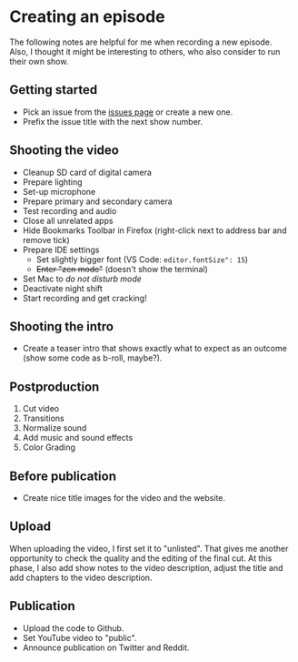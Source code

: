# Creating an episode

The following notes are helpful for me when recording a new episode.  
Also, I thought it might be interesting to others, who also consider to run
their own show.  

## Getting started

* Pick an issue from the [issues
  page](https://github.com/hello-rust/show/issues) or create a new one.
* Prefix the issue title with the next show number.

## Shooting the video

* Cleanup SD card of digital camera
* Prepare lighting
* Set-up microphone
* Prepare primary and secondary camera
* Test recording and audio
* Close all unrelated apps
* Hide Bookmarks Toolbar in Firefox (right-click next to address bar and remove
  tick)
* Prepare IDE settings
  - Set slightly bigger font (VS Code: `editor.fontSize": 15`)
  - ~~Enter "zen mode"~~ (doesn't show the terminal)
* Set Mac to *do not disturb mode*
* Deactivate night shift
* Start recording and get cracking!

## Shooting the intro

* Create a teaser intro that shows exactly what to expect as an outcome (show
  some code as b-roll, maybe?).

## Postproduction

1. Cut video
2. Transitions
3. Normalize sound
4. Add music and sound effects
5. Color Grading

## Before publication

* Create nice title images for the video and the website.

## Upload

When uploading the video, I first set it to "unlisted".  That gives me another
opportunity to check the quality and the editing of the final cut.  At this
phase, I also add show notes to the video description, adjust the title and add
chapters to the video description.

## Publication

* Upload the code to Github.
* Set YouTube video to "public".
* Announce publication on Twitter and Reddit.
